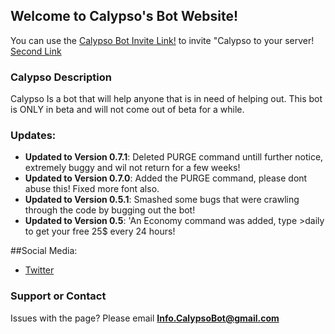 ## Welcome to Calypso's Bot Website!

You can use the [Calypso Bot Invite Link!](https://discordapp.com/oauth2/authorize?client_id=439971721173270530&scope=bot) to invite "Calypso to your server!
[Second Link](https://discordapp.com/oauth2/authorize?client_id=439971721173270530&scope=bot)



### Calypso Description

Calypso Is a bot that will help anyone that is in need of helping out. This bot is ONLY in beta and will not come out of beta for a while.



### Updates:

 - **Updated to Version 0.7.1**: Deleted PURGE command untill further notice, extremely buggy and wil not return for a few weeks!
 - **Updated to Version 0.7.0**: Added the PURGE command, please dont abuse this! Fixed more font also.
 - **Updated to Version 0.5.1**:  Smashed some bugs that were crawling through the code by bugging out the bot!
 - **Updated to Version 0.5**:  'An Economy command was added, type >daily to get your free 25$ every 24 hours!

##Social Media:
- [Twitter](https://twitter.com/CalypsoBot)



### Support or Contact

Issues with the page? Please email **Info.CalypsoBot@gmail.com**
